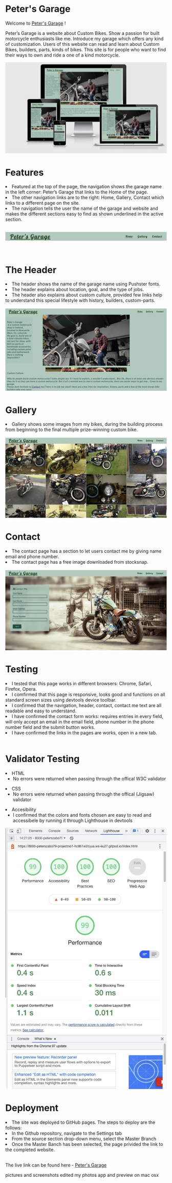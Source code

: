 # Peter's Garage
Welcome to [Peter's Garage](https://peterszabo79.github.io/project-no1/) !

Peter’s Garage is a website about Custom Bikes. Show a passion for built motorcycle enthusiasts like me.
Introduce my garage which offers any kind of customization.
Users of this website can read and learn about Custom Bikes, builders, parts, kinds of bikes.
This site is for people who want to find their ways to own and ride a one of a kind motorcycle.

<img src="assets/images/respon.jpeg" alt="scrshot">

<br>

# Features


<li>Featured at the top of the page, the navigation shows the garage name in the left corner: Peter’s Garage that links to the Home of the page.</li>
<li>The other navigation links are to the right: Home, Gallery, Contact which links to a different page on the site.</li>
<li>The navigation tells the user the name of the garage and website and makes the different sections easy to find as shown underlined in the active section.</li>

<br>


<img src="assets/images/navbar.jpeg" alt="navbar"></ul>

<br>

# The Header
<li>The header shows the name of the garage name using Pushster fonts.</li>
<li>The header explains about location, goal, and the type of jobs.</li>
<li>The header also explains about custom culture, provided few links help to understand this special lifestyle with history, builders, custom-parts.</li>
<br>

<img src="assets/images/ScreenshotHeader).jpeg">

<br>

# Gallery
<li>Gallery shows some images from my bikes, during the building process from beginning to the final multiple prize-winning custom bike.
</li>

<br>

<img src="assets/images/screenshotgallery.jpeg">

<br>


# Contact
<li>The contact page has a section to let users contact me by giving name email and phone number.</li>
<li>The contact page has  a free image downloaded from stocksnap.
</li>
<br>


<img src="assets/images/screenshotcontact.jpeg">

<br>

# Testing
<li>I tested that this page works in different browsers: Chrome, Safari, Firefox, Opera.</li>
<li>I comfirmed that this page is responsive, looks good and functions on all standard screen sizes using devtools device toolbar.</li>
<li>I confirmed that the navigation, header, contact, contact me text are all readable and easy to understand.</li>
<li>I have confirmed the contact form works: requires entries in every field, will only accept an email in the email field, phone number in the phone number field and the submit button works.</li>
<li>I have confirmed the links in the pages are works, open in a new tab.</li>

<br>

# Validator Testing
<li>HTML<ul>
<li>No errors were returned when passing through the offical W3C validator</li></ul>

<li>CSS<ul>
<li>No errors were returned when passing through the offical (Jigsaw) validator</li></ul>

<li>Accesibility<ul>
<li>I confirmed that the colors and fonts chosen are easy to read and accessibele by running it through Lighthouse in devtools</li></ul>

<img src="assets/images/screenshotaccessibility.jpeg">

<br>

# Deployment
<li>The site was deployed to GitHub pages. The steps to deploy are the follows:
<li>In the Github repository, navigate to the Settings tab</li>
<li>From the source section drop-down menu, select the Master Branch</li>
<li>Once the Master Banch has been selected, the page privided the link to the completed website.</li>

<br>

The live link can be found here - [Peter's Garage](https://peterszabo79.github.io/project-no1/)


 

pictures and screenshots edited my photos app and preview on mac osx







